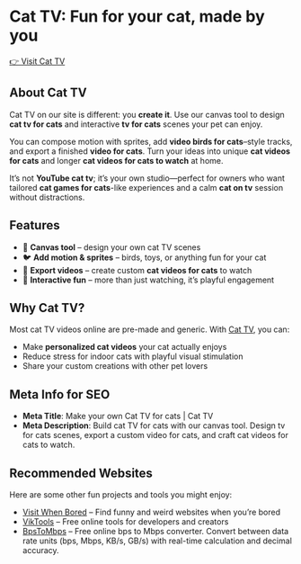 # Cat TV: Fun for your cat, made by you

[👉 Visit Cat TV](https://cat-tv.net)

## About Cat TV

Cat TV on our site is different: you **create it**. Use our canvas tool to design **cat tv for cats** and interactive **tv for cats** scenes your pet can enjoy.

You can compose motion with sprites, add **video birds for cats**–style tracks, and export a finished **video for cats**. Turn your ideas into unique **cat videos for cats** and longer **cat videos for cats to watch** at home.

It’s not **YouTube cat tv**; it’s your own studio—perfect for owners who want tailored **cat games for cats**-like experiences and a calm **cat on tv** session without distractions.

## Features

* 🎨 **Canvas tool** – design your own cat TV scenes
* 🐦 **Add motion & sprites** – birds, toys, or anything fun for your cat
* 📼 **Export videos** – create custom **cat videos for cats** to watch
* 🐾 **Interactive fun** – more than just watching, it’s playful engagement

## Why Cat TV?

Most cat TV videos online are pre-made and generic. With [Cat TV](https://cat-tv.net), you can:

* Make **personalized cat videos** your cat actually enjoys
* Reduce stress for indoor cats with playful visual stimulation
* Share your custom creations with other pet lovers

## Meta Info for SEO

* **Meta Title**: Make your own Cat TV for cats | Cat TV
* **Meta Description**: Build cat TV for cats with our canvas tool. Design tv for cats scenes, export a custom video for cats, and craft cat videos for cats to watch.

## Recommended Websites

Here are some other fun projects and tools you might enjoy:

* [Visit When Bored](https://visit-when-bored.com) – Find funny and weird websites when you’re bored
* [VikTools](https://viktools.site) – Free online tools for developers and creators
* [BpsToMbps](https://bpstombps.com) – Free online bps to Mbps converter. Convert between data rate units (bps, Mbps, KB/s, GB/s) with real-time calculation and decimal accuracy.
